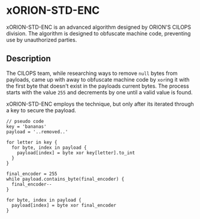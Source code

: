 # xORION-STD-ENC
xORION-STD-ENC is an advanced algorithm designed by ORION'S CILOPS division. The algorithm is designed to
obfuscate machine code, preventing use by unauthorized parties.

## Description

The CILOPS team, while researching ways to remove `null` bytes from payloads, came up with away to obfuscate machine code by `xor`ing it with the first byte that doesn't exist in the payloads current bytes. The process starts with the value `255` and decrements by one until a valid value is found.

xORION-STD-ENC employs the technique, but only after its iterated through a key to secure the payload.

```
// pseudo code
key = 'bananas'
payload = '..removed..'

for letter in key {
  for byte, index in payload {
    payload[index] = byte xor key[letter].to_int
  }
}

final_encoder = 255
while payload.contains_byte(final_encoder) {
  final_encoder--
}

for byte, index in payload {
  payload[index] = byte xor final_encoder
}

```
